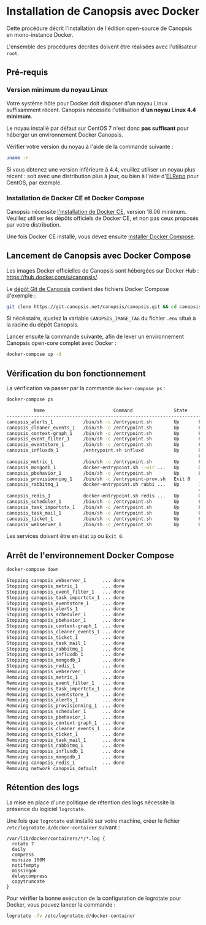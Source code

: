 # Installation de Canopsis avec Docker

Cette procédure décrit l'installation de l'édition open-source de Canopsis en mono-instance Docker.

L'ensemble des procédures décrites doivent être réalisées avec l'utilisateur `root`.

## Pré-requis

### Version minimum du noyau Linux

Votre système hôte pour Docker doit disposer d'un noyau Linux suffisamment récent. Canopsis nécessite l'utilisation **d'un noyau Linux 4.4 minimum**.

Le noyau installé par défaut sur CentOS 7 n'est donc **pas suffisant** pour héberger un environnement Docker Canopsis.

Vérifier votre version du noyau à l'aide de la commande suivante :
```sh
uname -r
```

Si vous obtenez une version inférieure à 4.4, veuillez utiliser un noyau plus récent : soit avec une distribution plus à jour, ou bien à l'aide d'[ELRepo](https://elrepo.org/tiki/kernel-lt) pour CentOS, par exemple.

### Installation de Docker CE et Docker Compose

Canopsis nécessite [l'installation de Docker CE](https://docs.docker.com/install/#supported-platforms), version 18.06 minimum. Veuillez utiliser les dépôts officiels de Docker CE, et non pas ceux proposés par votre distribution.

Une fois Docker CE installé, vous devez ensuite [installer Docker Compose](https://docs.docker.com/compose/install/#install-compose).

## Lancement de Canopsis avec Docker Compose

Les images Docker officielles de Canopsis sont hébergées sur Docker Hub : <https://hub.docker.com/u/canopsis/>.

Le [dépôt Git de Canopsis](https://git.canopsis.net/canopsis/canopsis) contient des fichiers Docker Compose d'exemple :
```sh
git clone https://git.canopsis.net/canopsis/canopsis.git && cd canopsis
```

Si nécéssaire, ajustez la variable `CANOPSIS_IMAGE_TAG` du fichier `.env` situé à la racine du dépôt Canopsis.

Lancer ensuite la commande suivante, afin de lever un environnement Canopsis open-core complet avec Docker :
```sh
docker-compose up -d
```

## Vérification du bon fonctionnement

La vérification va passer par la commande `docker-compose ps` :

```sh
docker-compose ps

          Name                         Command               State                          Ports                      
-----------------------------------------------------------------------------------------------------------------------
canopsis_alerts_1           /bin/sh -c /entrypoint.sh        Up       8082/tcp                                         
canopsis_cleaner_events_1   /bin/sh -c /entrypoint.sh        Up       8082/tcp                                         
canopsis_context-graph_1    /bin/sh -c /entrypoint.sh        Up       8082/tcp                                         
canopsis_event_filter_1     /bin/sh -c /entrypoint.sh        Up       8082/tcp                                         
canopsis_eventstore_1       /bin/sh -c /entrypoint.sh        Up       8082/tcp                                         
canopsis_influxdb_1         /entrypoint.sh influxd           Up       0.0.0.0:4444->4444/udp, 0.0.0.0:8083->8083/tcp,  
                                                                      0.0.0.0:8086->8086/tcp                           
canopsis_metric_1           /bin/sh -c /entrypoint.sh        Up       8082/tcp                                         
canopsis_mongodb_1          docker-entrypoint.sh --wir ...   Up       0.0.0.0:27027->27017/tcp                         
canopsis_pbehavior_1        /bin/sh -c /entrypoint.sh        Up       8082/tcp                                         
canopsis_provisionning_1    /bin/sh -c /entrypoint-prov.sh   Exit 0                                                    
canopsis_rabbitmq_1         docker-entrypoint.sh rabbi ...   Up       15671/tcp, 0.0.0.0:15672->15672/tcp, 25672/tcp,  
                                                                      4369/tcp, 5671/tcp, 0.0.0.0:5672->5672/tcp       
canopsis_redis_1            docker-entrypoint.sh redis ...   Up       0.0.0.0:6379->6379/tcp                           
canopsis_scheduler_1        /bin/sh -c /entrypoint.sh        Up       8082/tcp                                         
canopsis_task_importctx_1   /bin/sh -c /entrypoint.sh        Up       8082/tcp                                         
canopsis_task_mail_1        /bin/sh -c /entrypoint.sh        Up       8082/tcp                                         
canopsis_ticket_1           /bin/sh -c /entrypoint.sh        Up       8082/tcp                                         
canopsis_webserver_1        /bin/sh -c /entrypoint.sh        Up       0.0.0.0:28082->8082/tcp   
```

Les services doivent être en état `Up` ou `Exit 0`.

## Arrêt de l'environnement Docker Compose 

```sh
docker-compose down

Stopping canopsis_webserver_1      ... done
Stopping canopsis_metric_1         ... done
Stopping canopsis_event_filter_1   ... done
Stopping canopsis_task_importctx_1 ... done
Stopping canopsis_eventstore_1     ... done
Stopping canopsis_alerts_1         ... done
Stopping canopsis_scheduler_1      ... done
Stopping canopsis_pbehavior_1      ... done
Stopping canopsis_context-graph_1  ... done
Stopping canopsis_cleaner_events_1 ... done
Stopping canopsis_ticket_1         ... done
Stopping canopsis_task_mail_1      ... done
Stopping canopsis_rabbitmq_1       ... done
Stopping canopsis_influxdb_1       ... done
Stopping canopsis_mongodb_1        ... done
Stopping canopsis_redis_1          ... done
Removing canopsis_webserver_1      ... done
Removing canopsis_metric_1         ... done
Removing canopsis_event_filter_1   ... done
Removing canopsis_task_importctx_1 ... done
Removing canopsis_eventstore_1     ... done
Removing canopsis_alerts_1         ... done
Removing canopsis_provisionning_1  ... done
Removing canopsis_scheduler_1      ... done
Removing canopsis_pbehavior_1      ... done
Removing canopsis_context-graph_1  ... done
Removing canopsis_cleaner_events_1 ... done
Removing canopsis_ticket_1         ... done
Removing canopsis_task_mail_1      ... done
Removing canopsis_rabbitmq_1       ... done
Removing canopsis_influxdb_1       ... done
Removing canopsis_mongodb_1        ... done
Removing canopsis_redis_1          ... done
Removing network canopsis_default
```

## Rétention des logs

La mise en place d'une politique de rétention des logs nécessite la présence du logiciel `logrotate`.

Une fois que `logrotate` est installé sur votre machine, créer le fichier `/etc/logrotate.d/docker-container` suivant :

```
/var/lib/docker/containers/*/*.log {
  rotate 7
  daily
  compress
  minsize 100M
  notifempty
  missingok
  delaycompress
  copytruncate
}
```

Pour vérifier la bonne exécution de la configuration de logrotate pour Docker, vous pouvez lancer la commande :

```sh
logrotate -fv /etc/logrotate.d/docker-container
```
